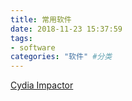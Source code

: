 ```yaml
---
title: 常用软件
date: 2018-11-23 15:37:59
tags:
- software
categories: "软件" #分类
---
```


[Cydia Impactor](http://www.cydiaimpactor.com)

